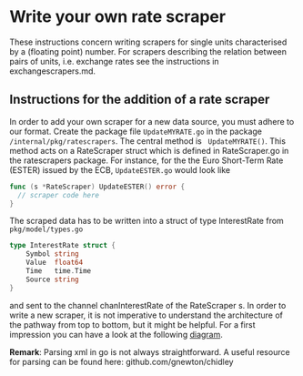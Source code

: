 # Write your own rate scraper

These instructions concern writing scrapers for single units characterised by a (floating point) number. For scrapers describing the relation between pairs of units, i.e. exchange rates see the instructions in exchangescrapers.md.

## Instructions for the addition of a rate scraper

In order to add your own scraper for a new data source, you must adhere to our format. Create the package file `UpdateMYRATE.go` in the package `/internal/pkg/ratescrapers`. The central method is ` UpdateMYRATE()`. This method acts on a RateScraper struct which is defined in RateScraper.go in the ratescrapers package. For instance, for the the Euro Short-Term Rate (ESTER) issued by the ECB, `UpdateESTER.go` would look like

```go
func (s *RateScraper) UpdateESTER() error {
  // scraper code here
}
```

The scraped data has to be written into a struct of type InterestRate from `pkg/model/types.go`

```go
type InterestRate struct {
	Symbol string
	Value  float64
	Time   time.Time
	Source string
}
```
and sent to the channel chanInterestRate of the RateScraper s. In order to write a new scraper, it is not imperative to understand the architecture of the pathway from top to bottom, but it might be helpful. For a first impression you can have a look at the following [diagram](github.com/diadata-org/diadata/documentation/tutorials/rate_scraper_diagram_down.pdf).

**Remark**: Parsing xml in go is not always straightforward. A useful resource for parsing can be found here:
github.com/gnewton/chidley

